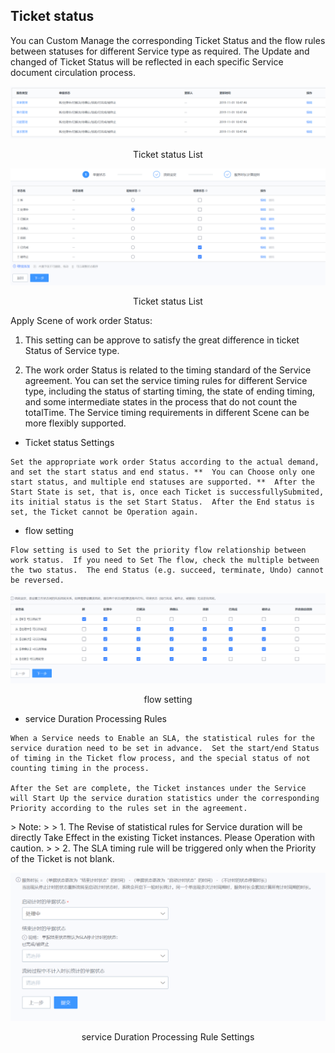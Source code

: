  ## Ticket status 

 You can Custom Manage the corresponding Ticket Status and the flow rules between statuses for different Service type as required.  The Update and changed of Ticket Status will be reflected in each specific Service document circulation process. 

 ![-w2021](media/9cdb5c00b8238c725816e184272e46f9.png) 

 <center>Ticket status List</center> 

 ![-w2021](media/b43dc7281c02642ac4f47c18a62c239d.png) 

 <center>Ticket status List</center> 

 Apply Scene of work order Status: 

 1.  This setting can be approve to satisfy the great difference in ticket Status of Service type. 

 2.  The work order Status is related to the timing standard of the Service agreement.  You can set the service timing rules for different Service type, including the status of starting timing, the state of ending timing, and some intermediate states in the process that do not count the totalTime.  The Service timing requirements in different Scene can be more flexibly supported. 

 -   Ticket status Settings 

    Set the appropriate work order Status according to the actual demand, and set the start status and end status. **  You can Choose only one start status, and multiple end statuses are supported. **  After the Start State is set, that is, once each Ticket is successfullySubmited, its initial status is the set Start Status.  After the End status is set, the Ticket cannot be Operation again. 

 -   flow setting 

    Flow setting is used to Set the priority flow relationship between work status.  If you need to Set The flow, check the multiple between the two status.  The end Status (e.g. succeed, terminate, Undo) cannot be reversed. 

 ![-w2021](media/8473ea9d0ddfe8f4d4f503d94eed0d1d.png) 

 <center>flow setting</center> 

 -   service Duration Processing Rules 

    When a Service needs to Enable an SLA, the statistical rules for the service duration need to be set in advance.  Set the start/end Status of timing in the Ticket flow process, and the special status of not counting timing in the process. 

    After the Set are complete, the Ticket instances under the Service will Start Up the service duration statistics under the corresponding Priority according to the rules set in the agreement. 

 &gt; Note: 
 &gt; 
 &gt;   1.  The Revise of statistical rules for Service duration will be directly Take Effect in the existing Ticket instances. Please Operation with caution. 
 &gt; 
 &gt;   2.  The SLA timing rule will be triggered only when the Priority of the Ticket is not blank. 

 ![-w2021](media/d5af8dc2d28738dba4c7061e475e37a5.png) 

 <center>service Duration Processing Rule Settings</center> 